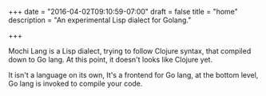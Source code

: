 +++
date = "2016-04-02T09:10:59-07:00"
draft = false
title = "home"
description = "An experimental Lisp dialect for Golang."

+++

Mochi Lang is a Lisp dialect, trying to follow Clojure syntax,
            that compiled down to Go lang. At this point, it doesn't looks like
            Clojure yet.

It isn't a language on its own, It's a frontend for Go lang, at the bottom
level, Go lang is invoked to compile your code.


